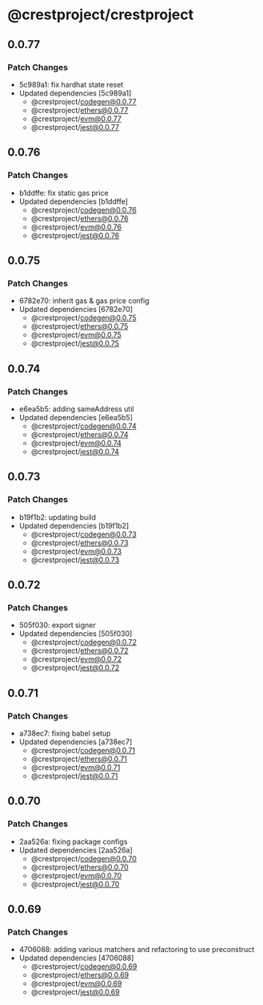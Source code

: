 # @crestproject/crestproject

## 0.0.77

### Patch Changes

- 5c989a1: fix hardhat state reset
- Updated dependencies [5c989a1]
  - @crestproject/codegen@0.0.77
  - @crestproject/ethers@0.0.77
  - @crestproject/evm@0.0.77
  - @crestproject/jest@0.0.77

## 0.0.76

### Patch Changes

- b1ddffe: fix static gas price
- Updated dependencies [b1ddffe]
  - @crestproject/codegen@0.0.76
  - @crestproject/ethers@0.0.76
  - @crestproject/evm@0.0.76
  - @crestproject/jest@0.0.76

## 0.0.75

### Patch Changes

- 6782e70: inherit gas & gas price config
- Updated dependencies [6782e70]
  - @crestproject/codegen@0.0.75
  - @crestproject/ethers@0.0.75
  - @crestproject/evm@0.0.75
  - @crestproject/jest@0.0.75

## 0.0.74

### Patch Changes

- e6ea5b5: adding sameAddress util
- Updated dependencies [e6ea5b5]
  - @crestproject/codegen@0.0.74
  - @crestproject/ethers@0.0.74
  - @crestproject/evm@0.0.74
  - @crestproject/jest@0.0.74

## 0.0.73

### Patch Changes

- b19f1b2: updating build
- Updated dependencies [b19f1b2]
  - @crestproject/codegen@0.0.73
  - @crestproject/ethers@0.0.73
  - @crestproject/evm@0.0.73
  - @crestproject/jest@0.0.73

## 0.0.72

### Patch Changes

- 505f030: export signer
- Updated dependencies [505f030]
  - @crestproject/codegen@0.0.72
  - @crestproject/ethers@0.0.72
  - @crestproject/evm@0.0.72
  - @crestproject/jest@0.0.72

## 0.0.71

### Patch Changes

- a738ec7: fixing babel setup
- Updated dependencies [a738ec7]
  - @crestproject/codegen@0.0.71
  - @crestproject/ethers@0.0.71
  - @crestproject/evm@0.0.71
  - @crestproject/jest@0.0.71

## 0.0.70

### Patch Changes

- 2aa526a: fixing package configs
- Updated dependencies [2aa526a]
  - @crestproject/codegen@0.0.70
  - @crestproject/ethers@0.0.70
  - @crestproject/evm@0.0.70
  - @crestproject/jest@0.0.70

## 0.0.69

### Patch Changes

- 4706088: adding various matchers and refactoring to use preconstruct
- Updated dependencies [4706088]
  - @crestproject/codegen@0.0.69
  - @crestproject/ethers@0.0.69
  - @crestproject/evm@0.0.69
  - @crestproject/jest@0.0.69
